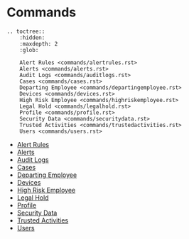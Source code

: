 # Commands

```{eval-rst}
.. toctree::
    :hidden:
    :maxdepth: 2
    :glob:

    Alert Rules <commands/alertrules.rst>
    Alerts <commands/alerts.rst>
    Audit Logs <commands/auditlogs.rst>
    Cases <commands/cases.rst>
    Departing Employee <commands/departingemployee.rst>
    Devices <commands/devices.rst>
    High Risk Employee <commands/highriskemployee.rst>
    Legal Hold <commands/legalhold.rst>
    Profile <commands/profile.rst>
    Security Data <commands/securitydata.rst>
    Trusted Activities <commands/trustedactivities.rst>
    Users <commands/users.rst>
```

* [Alert Rules](commands/alertrules.rst)
* [Alerts](commands/alerts.rst)
* [Audit Logs](commands/auditlogs.rst)
* [Cases](commands/cases.rst)
* [Departing Employee](commands/departingemployee.rst)
* [Devices](commands/devices.rst)
* [High Risk Employee](commands/highriskemployee.rst)
* [Legal Hold](commands/legalhold.rst)
* [Profile](commands/profile.rst)
* [Security Data](commands/securitydata.rst)
* [Trusted Activities](commands/trustedactivities.rst)
* [Users](commands/users.rst)
